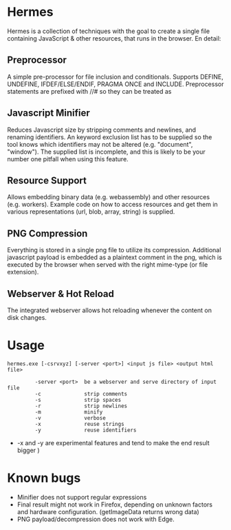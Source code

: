 # Hermes 

Hermes is a collection of techniques with the goal to create a single file containing JavaScript & other resources, that runs in the browser. En detail:

## Preprocessor
A simple pre-processor for file inclusion and conditionals. Supports DEFINE, UNDEFINE, IFDEF/ELSE/ENDIF, PRAGMA ONCE and INCLUDE. Preprocessor statements are prefixed with //# so they can be treated as  

## Javascript Minifier
Reduces Javascript size by stripping comments and newlines, and renaming identifiers.
An keyword exclusion list has to be supplied so the tool knows which identifiers may not be altered (e.g. "document", "window"). The supplied list is incomplete, and this is likely to be your number one pitfall when using this feature.

## Resource Support
Allows embedding binary data (e.g. webassembly) and other resources (e.g. workers). Example code on how to access resources and get them in various representations (url, blob, array, string) is supplied.

## PNG Compression 
Everything is stored in a single png file to utilize its compression. Additional javascript payload is embedded as a plaintext comment in the png, which is executed by the browser when served with the right mime-type (or file extension).

## Webserver & Hot Reload
The integrated webserver allows hot reloading whenever the content on disk changes.

# Usage
    hermes.exe [-csrvxyz] [-server <port>] <input js file> <output html file>
    
             -server <port>  be a webserver and serve directory of input file
             -c              strip comments
             -s              strip spaces
             -r              strip newlines
             -m              minify
             -v              verbose
             -x              reuse strings
             -y              reuse identifiers
* -x and -y are experimental features and tend to make the end result bigger )

# Known bugs
* Minifier does not support regular expressions
* Final result might not work in Firefox, depending on unknown factors and hardware configuration. (getImageData returns wrong data)
* PNG payload/decompression does not work with Edge.
